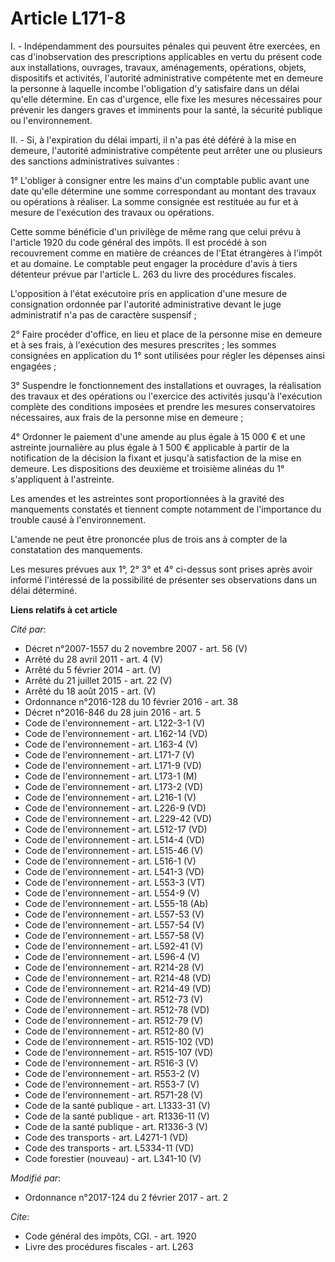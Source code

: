 # Article L171-8

I. - Indépendamment des poursuites pénales qui peuvent être exercées, en cas d'inobservation des prescriptions applicables en
vertu du présent code aux installations, ouvrages, travaux, aménagements, opérations, objets, dispositifs et activités,
l'autorité administrative compétente met en demeure la personne à laquelle incombe l'obligation d'y satisfaire dans un délai
qu'elle détermine. En cas d'urgence, elle fixe les mesures nécessaires pour prévenir les dangers graves et imminents pour la
santé, la sécurité publique ou l'environnement. 

II. - Si, à l'expiration du délai imparti, il n'a pas été déféré à la mise en demeure, l'autorité administrative compétente
peut arrêter une ou plusieurs des sanctions administratives suivantes :

1° L'obliger à consigner entre les mains d'un comptable public avant une date qu'elle détermine une somme correspondant au
montant des travaux ou opérations à réaliser. La somme consignée est restituée au fur et à mesure de l'exécution des travaux
ou opérations. 

Cette somme bénéficie d'un privilège de même rang que celui prévu à l'article 1920 du code général des impôts. Il est procédé
à son recouvrement comme en matière de créances de l'Etat étrangères à l'impôt et au domaine. Le comptable peut engager la
procédure d'avis à tiers détenteur prévue par l'article L. 263 du livre des procédures fiscales. 

L'opposition à l'état exécutoire pris en application d'une mesure de consignation ordonnée par l'autorité administrative
devant le juge administratif n'a pas de caractère suspensif ; 

2° Faire procéder d'office, en lieu et place de la personne mise en demeure et à ses frais, à l'exécution des mesures
prescrites ; les sommes consignées en application du 1° sont utilisées pour régler les dépenses ainsi engagées ; 

3° Suspendre le fonctionnement des installations et ouvrages, la réalisation des travaux et des opérations ou l'exercice des
activités jusqu'à l'exécution complète des conditions imposées et prendre les mesures conservatoires nécessaires, aux frais
de la personne mise en demeure ; 

4° Ordonner le paiement d'une amende au plus égale à 15 000 € et une astreinte journalière au plus égale à 1 500 € applicable
à partir de la notification de la décision la fixant et jusqu'à satisfaction de la mise en demeure. Les dispositions des
deuxième et troisième alinéas du 1° s'appliquent à l'astreinte. 

Les amendes et les astreintes sont proportionnées à la gravité des manquements constatés et tiennent compte notamment de
l'importance du trouble causé à l'environnement. 

L'amende ne peut être prononcée plus de trois ans à compter de la constatation des manquements. 

Les mesures prévues aux 1°, 2° 3° et 4° ci-dessus sont prises après avoir informé l'intéressé de la possibilité de présenter
ses observations dans un délai déterminé.

**Liens relatifs à cet article**

_Cité par_:

  - Décret n°2007-1557 du 2 novembre 2007 - art. 56 (V)
  - Arrêté du 28 avril 2011 - art. 4 (V)
  - Arrêté du 5 février 2014 - art. (V)
  - Arrêté du 21 juillet 2015 - art. 22 (V)
  - Arrêté du 18 août 2015 - art. (V)
  - Ordonnance n°2016-128 du 10 février 2016 - art. 38
  - Décret n°2016-846 du 28 juin 2016 - art. 5
  - Code de l'environnement - art. L122-3-1 (V)
  - Code de l'environnement - art. L162-14 (VD)
  - Code de l'environnement - art. L163-4 (V)
  - Code de l'environnement - art. L171-7 (V)
  - Code de l'environnement - art. L171-9 (VD)
  - Code de l'environnement - art. L173-1 (M)
  - Code de l'environnement - art. L173-2 (VD)
  - Code de l'environnement - art. L216-1 (V)
  - Code de l'environnement - art. L226-9 (VD)
  - Code de l'environnement - art. L229-42 (VD)
  - Code de l'environnement - art. L512-17 (VD)
  - Code de l'environnement - art. L514-4 (VD)
  - Code de l'environnement - art. L515-46 (V)
  - Code de l'environnement - art. L516-1 (V)
  - Code de l'environnement - art. L541-3 (VD)
  - Code de l'environnement - art. L553-3 (VT)
  - Code de l'environnement - art. L554-9 (V)
  - Code de l'environnement - art. L555-18 (Ab)
  - Code de l'environnement - art. L557-53 (V)
  - Code de l'environnement - art. L557-54 (V)
  - Code de l'environnement - art. L557-58 (V)
  - Code de l'environnement - art. L592-41 (V)
  - Code de l'environnement - art. L596-4 (V)
  - Code de l'environnement - art. R214-28 (V)
  - Code de l'environnement - art. R214-48 (VD)
  - Code de l'environnement - art. R214-49 (VD)
  - Code de l'environnement - art. R512-73 (V)
  - Code de l'environnement - art. R512-78 (VD)
  - Code de l'environnement - art. R512-79 (V)
  - Code de l'environnement - art. R512-80 (V)
  - Code de l'environnement - art. R515-102 (VD)
  - Code de l'environnement - art. R515-107 (VD)
  - Code de l'environnement - art. R516-3 (V)
  - Code de l'environnement - art. R553-2 (V)
  - Code de l'environnement - art. R553-7 (V)
  - Code de l'environnement - art. R571-28 (V)
  - Code de la santé publique - art. L1333-31 (V)
  - Code de la santé publique - art. R1336-11 (V)
  - Code de la santé publique - art. R1336-3 (V)
  - Code des transports - art. L4271-1 (VD)
  - Code des transports - art. L5334-11 (VD)
  - Code forestier (nouveau) - art. L341-10 (V)

_Modifié par_:

  - Ordonnance n°2017-124 du 2 février 2017 - art. 2

_Cite_:

  - Code général des impôts, CGI. - art. 1920
  - Livre des procédures fiscales - art. L263

